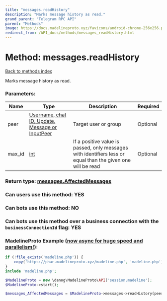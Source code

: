 ```yaml
---
title: "messages.readHistory"
description: "Marks message history as read."
grand_parent: "Telegram RPC API"
parent: "Methods"
image: https://docs.madelineproto.xyz/favicons/android-chrome-256x256.png
redirect_from: /API_docs/methods/messages_readHistory.html
---
```

# Method: messages.readHistory
[Back to methods index](index.html)



Marks message history as read.

### Parameters:

| Name     |    Type       | Description | Required |
|----------|---------------|-------------|----------|
|peer|[Username, chat ID, Update, Message or InputPeer](/API_docs/types/InputPeer.html) | Target user or group | Optional|
|max\_id|[int](/API_docs/types/int.html) | If a positive value is passed, only messages with identifiers less or equal than the given one will be read | Optional|


### Return type: [messages.AffectedMessages](/API_docs/types/messages.AffectedMessages.html)

### Can users use this method: **YES**


### Can bots use this method: **NO**


### Can bots use this method over a business connection with the `businessConnectionId` flag: **YES**


### MadelineProto Example ([now async for huge speed and parallelism!](https://docs.madelineproto.xyz/docs/ASYNC.html)):


```php
if (!file_exists('madeline.php')) {
    copy('https://phar.madelineproto.xyz/madeline.php', 'madeline.php');
}
include 'madeline.php';

$MadelineProto = new \danog\MadelineProto\API('session.madeline');
$MadelineProto->start();

$messages_AffectedMessages = $MadelineProto->messages->readHistory(peer: $InputPeer, max_id: $int, );
```

